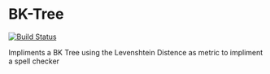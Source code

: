 # BK-Tree
[![Build Status](https://travis-ci.org/oliversno/BK-Tree.svg?branch=master)](https://travis-ci.org/oliversno/BK-Tree)

Impliments a BK Tree using the Levenshtein Distence as metric to impliment a spell checker
